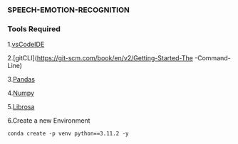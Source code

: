 ### SPEECH-EMOTION-RECOGNITION

### Tools Required

1.[vsCodeIDE](https://code.visualstudio.com/)

2.[gitCLI](https://git-scm.com/book/en/v2/Getting-Started-The
-Command-Line)

3.[Pandas](https://pandas.pydata.org/)

4.[Numpy](https://numpy.org/)

5.[Librosa](https://librosa.org/doc/latest/index.html)

6.Create a new Environment

```
conda create -p venv python==3.11.2 -y
```